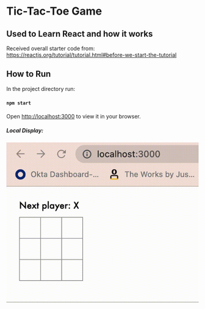 # Tic-Tac-Toe Game
## Used to Learn React and how it works

Received overall starter code from:
https://reactjs.org/tutorial/tutorial.html#before-we-start-the-tutorial


## How to Run

In the project directory run:
#### `npm start`
Open [http://localhost:3000](http://localhost:3000) to view it in your browser.

##### Local Display:

![](https://github.com/RoySchor/react_tic_tac_toe/blob/main/tic-tac-toe.gif)
